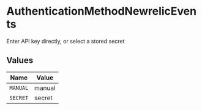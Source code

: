# AuthenticationMethodNewrelicEvents

Enter API key directly, or select a stored secret


## Values

| Name     | Value    |
| -------- | -------- |
| `MANUAL` | manual   |
| `SECRET` | secret   |